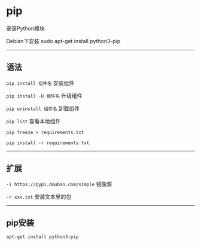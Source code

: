 # pip

安装Python模块

Debian下安装
sudo apt-get install python3-pip

---

## 语法

`pip install 组件名`         安装组件

`pip install -U 组件名`    升级组件

`pip uninstall 组件名`      卸载组件

`pip list`                          查看本地组件


`pip freeze > requirements.txt`

`pip install -r requirements.txt`


---

## 扩展

`-i https://pypi.douban.com/simple`    镜像源

`-r xxx.txt`    安装文本里的包



---

## pip安装

`apt-get install python3-pip`

